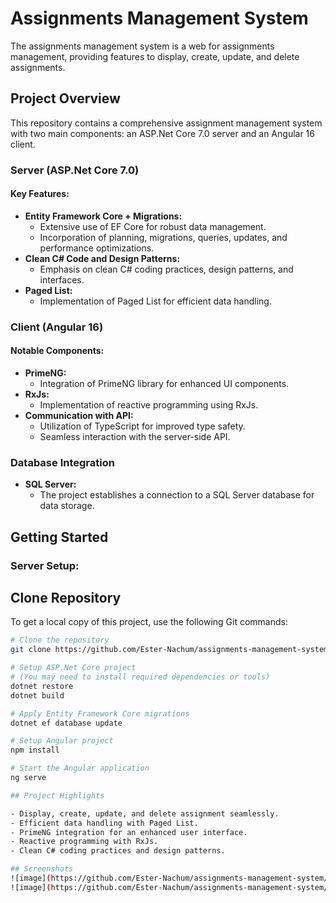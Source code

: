 # Assignments Management System

The assignments management system is a web for assignments management, providing features to display, create, update, and delete assignments.

## Project Overview

This repository contains a comprehensive assignment management system with two main components: an ASP.Net Core 7.0 server and an Angular 16 client.

### Server (ASP.Net Core 7.0)

#### Key Features:

- **Entity Framework Core + Migrations:**
  - Extensive use of EF Core for robust data management.
  - Incorporation of planning, migrations, queries, updates, and performance optimizations.
- **Clean C# Code and Design Patterns:**
  - Emphasis on clean C# coding practices, design patterns, and interfaces.
- **Paged List:**
  - Implementation of Paged List for efficient data handling.

### Client (Angular 16)

#### Notable Components:

- **PrimeNG:**
  - Integration of PrimeNG library for enhanced UI components.
- **RxJs:**
  - Implementation of reactive programming using RxJs.
- **Communication with API:**
  - Utilization of TypeScript for improved type safety.
  - Seamless interaction with the server-side API.

### Database Integration

- **SQL Server:**
  - The project establishes a connection to a SQL Server database for data storage.

## Getting Started

### Server Setup:
## Clone Repository

To get a local copy of this project, use the following Git commands:

```bash
# Clone the repository
git clone https://github.com/Ester-Nachum/assignments-management-system.git

# Setup ASP.Net Core project
# (You may need to install required dependencies or tools)
dotnet restore
dotnet build

# Apply Entity Framework Core migrations
dotnet ef database update

# Setup Angular project
npm install

# Start the Angular application
ng serve

## Project Highlights

- Display, create, update, and delete assignment seamlessly.
- Efficient data handling with Paged List.
- PrimeNG integration for an enhanced user interface.
- Reactive programming with RxJs.
- Clean C# coding practices and design patterns.

## Screenshots
![image](https://github.com/Ester-Nachum/assignments-management-system/assets/96005550/02c53ace-c5ae-4d55-8aff-14cc1f84ea78)
![image](https://github.com/Ester-Nachum/assignments-management-system/assets/96005550/d36c4d19-a08d-4446-92d3-5a8e7125b33d)
